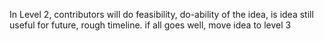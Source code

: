 In Level 2, contributors will do feasibility, do-ability of the idea, is idea still useful for future, rough timeline.
if all goes well, move idea to level 3
